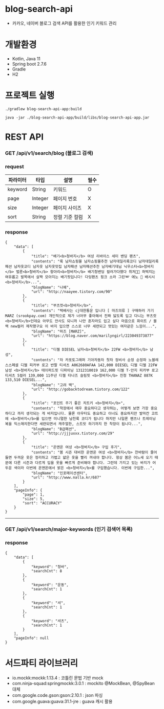 # blog-search-api

- 카카오, 네이버 블로그 검색 API를 활용한 인기 키워드 관리

# 개발환경

- Kotlin, Java 11
- Spring boot 2.7.6
- Gradle
- H2

# 프로젝트 실행

```
./gradlew blog-search-api-app:build 
```

```
java -jar ./blog-search-api-app/build/libs/blog-search-api-app.jar
```

# REST API

### GET /api/v1/search/blog (블로그 검색)

### request

| 파라미터    | 타입      | 설명  | 필수  |
|---------|---------|-----|-----|
| keyword | String  | 키워드    | O   |
| page    | Integer | 페이지 번호    | X   |
| size    | Integer | 페이지 사이즈    | X   |
| sort    | String  | 정렬 기준 컬럼    | X   |

### response

```
{
    "data": [
        {
            "title": "배기<b>청바지</b> 여성 리바이스 세미 밴딩 팬츠",
            "contents": "룩 남자쇼핑몰 남자쇼핑몰추천 남자데일리룩코디 남자데일리룩패션 남자옷코디 남자옷 남자옷맛집 남자패션 남자패션추천 남자배기데님 닉우스터<b>청바지</b> 벌룬<b>청바지</b> 항아리<b>청바지</b> 배기청밴딩 컬러가다했다 취저🫶🏻 허벅지는 여유롭고 발목에서 살짝 모아지는 배기핏입니다! 다잉팬츠 핑크 소라 그린➿ 에노 💙 배시시<b>청바지</b>...",
            "blogName": "나예",
            "url": "http://naayee.tistory.com/90"
        },
        {
            "title": "부츠컷<b>청바지</b>",
            "contents": "택배사는 cj대한통운 입니다 [ 마즈의류 ] 구매하러 가기 MARZ (srookpay.com) 개인적으로 제가 너어무 좋아해서 진짜 닳도록 입고 다니는 부츠컷 <b>청바지</b>인데요 아무도 안사도 되니까 나만 혼자라도 입고 싶다 마음으로 화이트 / 블랙 new컬러 제작했구요 이 바지 입으면 스스로 너무 세련되고 멋있는 여자같은 느낌이...",
            "blogName": "마즈 [MARZ]",
            "url": "https://blog.naver.com/marilyngirl/223049373877"
        },
        {
            "title": "디젤 DIESEL 남자<b>청바지</b> 22FW <b>청바지</b> 남성",
            "contents": "차 카포토그래퍼 기아자동차 첫차 정비사 순정 순정파 노블레스스페셜 디젤 피카부 로고 반팔 티셔츠 A062680AFAA 142,000 DIESEL 디젤 디젤 22FW 남성 <b>청바지</b> 테이퍼드핏 디파이닝 1312310019 162,000 디젤 T-안지 피카부 로고 티셔츠 5컬러 139,000 11주년 디젤 타나즈 슬림핏 <b>청바지</b> 진청 THANAZ 887K 133,510 DIESEL...",
            "blogName": "고려 백",
            "url": "http://gobacktodream.tistory.com/122"
        },
        {
            "title": "포인트 주기 좋은 치트키 <b>청바지</b>",
            "contents": "착장에서 매우 중요하다고 생각하는, 어떻게 보면 가장 중요하다고 까지 생각되는 게 바지입니다. 물론 아우터도 중요하고 이너도 중요하지만 발마칸 코트에 <b>청바지</b>를 입으면 미니멀한 남친룩 코디가 됩니다 하지만 나일론 팬츠나 트레이닝복을 믹스매치한다면 세련되면서 캐주얼한, 스트릿 하기까지 한 착장이 됩니다...",
            "blogName": "B급패션",
            "url": "http://jjjuxxx.tistory.com/29"
        },
        {
            "title": "온앤온 여성 <b>청바지</b> 구입 후기",
            "contents": "봄 시즌 대비한 온앤온 여성 <b>청바지</b> 찬바람이 줄어들면 두꺼운 옷은 정리하고 가볍고 얇은 옷을 빨리 꺼내야 합니다. 항상 봄은 어느새 오기 때문에 다른 시즌과 다르게 입을 옷을 빠르게 준비해야 합니다. 그런데 가지고 있는 바지가 어두운 색이라 이번에 온앤온에서 밝은 <b>청바지</b>를 구입했습니다. 이번에 구입한...",
            "blogName": "인포메이션센터",
            "url": "http://www.nalla.kr/687"
        }
    ],
    "pageInfo": {
        "page": 1,
        "size": 5,
        "sort": "ACCURACY"
    }
}
```

---

### GET /api/v1/search/major-keywords (인기 검색어 목록)

### response

```
{
    "data": [
        {
            "keyword": "청바",
            "searchCnt": 8
        },
        {
            "keyword": "운동",
            "searchCnt": 1
        },
        {
            "keyword": "셔",
            "searchCnt": 1
        },
        {
            "keyword": "셔츠",
            "searchCnt": 1
        }
    ],
    "pageInfo": null
}
```

# 서드파티 라이브러리

- io.mockk:mockk:1.13.4 : 코틀린 문법 기반 mock
- com.ninja-squad:springmockk:3.0.1 : mockito @MockBean, @SpyBean 대체
- com.google.code.gson:gson:2.10.1 : json 파싱
- com.google.guava:guava:31.1-jre : guava 캐시 활용
